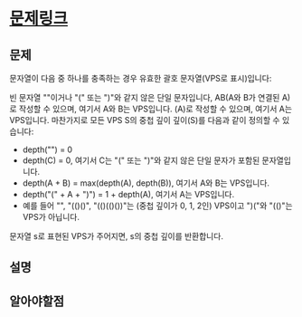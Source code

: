 # [문제링크](https://leetcode.com/problems/maximum-nesting-depth-of-the-parentheses/description/)

## 문제
문자열이 다음 중 하나를 충족하는 경우 유효한 괄호 문자열(VPS로 표시)입니다:

빈 문자열 ""이거나 "(" 또는 ")"와 같지 않은 단일 문자입니다,
AB(A와 B가 연결된 A)로 작성할 수 있으며, 여기서 A와 B는 VPS입니다.
(A)로 작성할 수 있으며, 여기서 A는 VPS입니다.
마찬가지로 모든 VPS S의 중첩 깊이 깊이(S)를 다음과 같이 정의할 수 있습니다:

- depth("") = 0
- depth(C) = 0, 여기서 C는 "(" 또는 ")"와 같지 않은 단일 문자가 포함된 문자열입니다.
- depth(A + B) = max(depth(A), depth(B)), 여기서 A와 B는 VPS입니다.
- depth("(" + A + ")") = 1 + depth(A), 여기서 A는 VPS입니다.
- 예를 들어 "", "(()()", "(()(()())"는 (중첩 깊이가 0, 1, 2인) VPS이고 ")("와 "(()"는 VPS가 아닙니다.

문자열 s로 표현된 VPS가 주어지면, s의 중첩 깊이를 반환합니다.
## 설명

## 알아야할점

